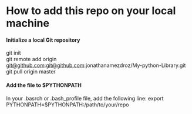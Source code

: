 # How to add this repo on your local machine


#### Initialize a local Git repository
git init \
git remote add origin git@github.com:git@github.com:jonathanamezdroz/My-python-Library.git  \
git pull origin master

#### Add the file to $PYTHONPATH
In your .basrch or .bash_profile file, add the following line:
export PYTHONPATH=$PYTHONPATH:/path/to/your/repo
